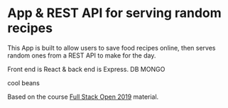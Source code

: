 # App & REST API for serving random recipes

This App is built to allow users to save food recipes online, then serves random ones from a REST API to make for the day.

Front end is React & back end is Express. DB MONGO

cool beans

Based on the course [Full Stack Open 2019](https://fullstackopen.com/) material.